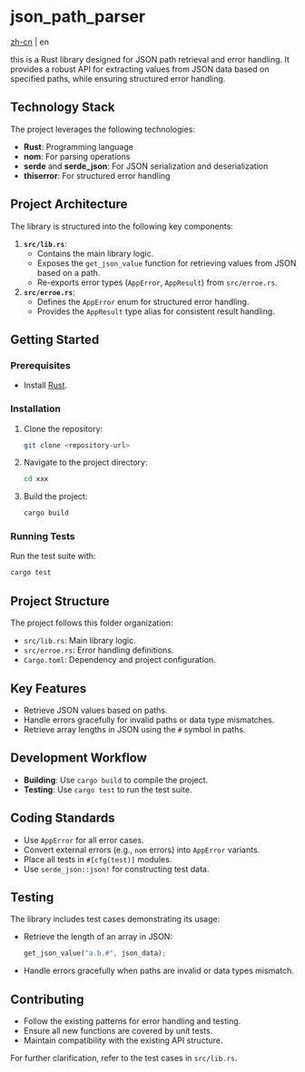 # json_path_parser

[zh-cn](README.zh-cn.md) | en

this is a Rust library designed for JSON path retrieval and error handling. It provides a robust API for extracting values from JSON data based on specified paths, while ensuring structured error handling.

## Technology Stack

The project leverages the following technologies:

- **Rust**: Programming language
- **nom**: For parsing operations
- **serde** and **serde_json**: For JSON serialization and deserialization
- **thiserror**: For structured error handling

## Project Architecture

The library is structured into the following key components:

1. **`src/lib.rs`**:
   - Contains the main library logic.
   - Exposes the `get_json_value` function for retrieving values from JSON based on a path.
   - Re-exports error types (`AppError`, `AppResult`) from `src/erroe.rs`.
2. **`src/erroe.rs`**:
   - Defines the `AppError` enum for structured error handling.
   - Provides the `AppResult` type alias for consistent result handling.

## Getting Started

### Prerequisites

- Install [Rust](https://www.rust-lang.org/tools/install).

### Installation

1. Clone the repository:

   ```bash
   git clone <repository-url>
   ```

2. Navigate to the project directory:

   ```bash
   cd xxx
   ```

3. Build the project:

   ```bash
   cargo build
   ```

### Running Tests

Run the test suite with:

```bash
cargo test
```

## Project Structure

The project follows this folder organization:

- `src/lib.rs`: Main library logic.
- `src/erroe.rs`: Error handling definitions.
- `Cargo.toml`: Dependency and project configuration.

## Key Features

- Retrieve JSON values based on paths.
- Handle errors gracefully for invalid paths or data type mismatches.
- Retrieve array lengths in JSON using the `#` symbol in paths.

## Development Workflow

- **Building**: Use `cargo build` to compile the project.
- **Testing**: Use `cargo test` to run the test suite.

## Coding Standards

- Use `AppError` for all error cases.
- Convert external errors (e.g., `nom` errors) into `AppError` variants.
- Place all tests in `#[cfg(test)]` modules.
- Use `serde_json::json!` for constructing test data.

## Testing

The library includes test cases demonstrating its usage:

- Retrieve the length of an array in JSON:

  ```rust
  get_json_value("a.b.#", json_data);
  ```

- Handle errors gracefully when paths are invalid or data types mismatch.

## Contributing

- Follow the existing patterns for error handling and testing.
- Ensure all new functions are covered by unit tests.
- Maintain compatibility with the existing API structure.

For further clarification, refer to the test cases in `src/lib.rs`.

